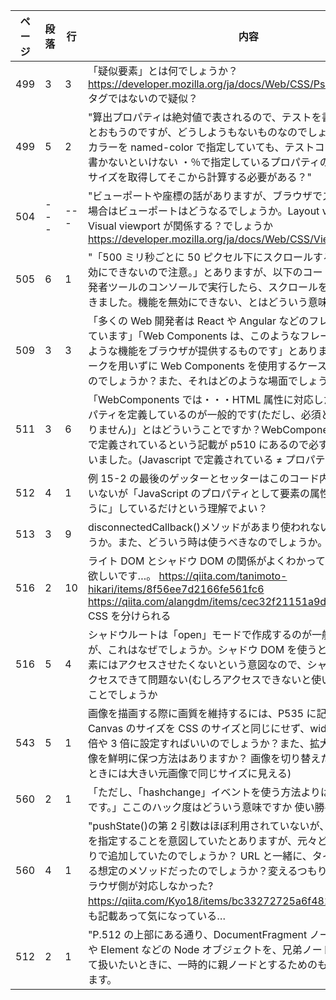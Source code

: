 | ページ | 段落 | 行  | 内容                                                                                                                                                                                                                                                                                                                                                                                                                                                                                                                                        |
| ------ | ---- | --- | ------------------------------------------------------------------------------------------------------------------------------------------------------------------------------------------------------------------------------------------------------------------------------------------------------------------------------------------------------------------------------------------------------------------------------------------------------------------------------------------------------------------------------------------- |
| 499    | 3    | 3   | 「疑似要素」とは何でしょうか？ <br>https://developer.mozilla.org/ja/docs/Web/CSS/Pseudo-elements<br>タグではないので疑似？                                                                                                                                                                                                                                                                                                                                                                                                                  |
| 499    | 5    | 2   | "算出プロパティは絶対値で表されるので、テストを書くときに不便だとおもうのですが、どうしようもないものなのでしょうか。例えば、・カラーを named-color で指定していても、テストコードでは rgb 値で書かないといけない ・％で指定しているプロパティの場合は親要素のサイズを取得してそこから計算する必要がある？"                                                                                                                                                                                                                                 |
| 504    | ---  | --- | "ビューポートや座標の話がありますが、ブラウザでズームをしている場合はビューポートはどうなるでしょうか。Layout viewport、や Visual viewport が関係する？でしょうか https://developer.mozilla.org/ja/docs/Web/CSS/Viewport_concepts"                                                                                                                                                                                                                                                                                                          |
| 505    | 6    | 1   | "「500 ミリ秒ごとに 50 ピクセル下にスクロールする。この機能は無効にできないので注意。」とありますが、以下のコードをブラウザの開発者ツールのコンソールで実行したら、スクロールを停止することができました。機能を無効にできない、とはどういう意味でしょうか？                                                                                                                                                                                                                                                                                 |
| 509    | 3    | 3   | 「多くの Web 開発者は React や Angular などのフレームワークを使っています」「Web Components は、このようなフレームワークと同じような機能をブラウザが提供するものです」とありますが、フレームワークを用いずに Web Components を使用するケースはどのくらいあるのでしょうか？また、それはどのような場面でしょうか？                                                                                                                                                                                                                            |
| 511    | 3    | 6   | 「WebComponents では・・・HTML 属性に対応した Javascript プロパティを定義しているのが一般的です(ただし、必須というわけではありません)」とはどういうことですか？WebComponents は Javascript で定義されているという記載が p510 にあるので必ずあるものと思っていました。(Javascript で定義されている ≠ プロパティがある？)                                                                                                                                                                                                                     |
| 512    | 4    | 1   | 例 15-2 の最後のゲッターとセッターはこのコード内では呼び出されていないが「JavaScript のプロパティとして要素の属性を利用できるように」しているだけという理解でよい？                                                                                                                                                                                                                                                                                                                                                                         |
| 513    | 3    | 9   | disconnectedCallback()メソッドがあまり使われないのはなぜでしょうか。また、どういう時は使うべきなのでしょうか。                                                                                                                                                                                                                                                                                                                                                                                                                              |
| 516    | 2    | 10  | ライト DOM とシャドウ DOM の関係がよくわかっていないので教えて欲しいです…。 https://qiita.com/tanimoto-hikari/items/8f56ee7d2166fe561fc6 https://qiita.com/alangdm/items/cec32f21151a9da3c3f2<br>CSS を分けられる                                                                                                                                                                                                                                                                                                                           |
| 516    | 5    | 4   | シャドウルートは「open」モードで作成するのが一般的とありますが、これはなぜでしょうか。シャドウ DOM を使うということは、子要素にはアクセスさせたくないという意図なので、シャドウルートにはアクセスできて問題ない(むしろアクセスできないと使いづらい？)ということでしょうか                                                                                                                                                                                                                                                                   |
| 543    | 5    | 1   | 画像を描画する際に画質を維持するには、P535 に記載があるように Canvas のサイズを CSS のサイズと同じにせず、width や height を 2 倍や 3 倍に設定すればいいのでしょうか？また、拡大縮小した際に画像を鮮明に保つ方法はありますか？ 画像を切り替えたような(拡大したときには大きい元画像で同じサイズに見える)                                                                                                                                                                                                                                     |
| 560    | 2    | 1   | 「ただし、「hashchange」イベントを使う方法よりはハック度は低いです。」ここのハック度はどういう意味ですか 使い勝手のような意味か                                                                                                                                                                                                                                                                                                                                                                                                             |
| 560    | 4    | 1   | "pushState()の第 2 引数はほぼ利用されていないが、元々はタイトルを指定することを意図していたとありますが、元々どのように使うつもりで追加していたのでしょうか？ URL と一緒に、タイトルも書き換える想定のメソッドだったのでしょうか？変えるつもりで用意したが、ブラウザ側が対応しなかった? https://qiita.com/Kyo18/items/bc33272725a6f4828da4" MDN にも記載あって気になっている…                                                                                                                                                               |
| 512    | 2    | 1   | "P.512 の上部にある通り、DocumentFragment ノードは Document や Element などの Node オブジェクトを、兄弟ノードのグループとして扱いたいときに、一時的に親ノードとするためのもの、と解釈しています。<template> タグは HTMLTemplateElement オブジェクトとして表され、この HTMLTemplateElement の中には content プロパティが存在しているとあります。この content プロパティが template タグのすべての子ノードを持つ DocumentFragment になる、ということは、content プロパティが一時的に template タグの子ノードの親となるということでしょうか？" |
| 517    | 2    | 7   | "2 つ目の箇条書きの「この子孫要素の中に <slot> が要素が含まれる場合は、シャドウホスト要素の通常のライト DOM の子要素が <slot> 要素の子要素のように表示されます」の説明が分からなかったです。                                                                                                                                                                                                                                                                                                                                                |

図に書くと以下であってますか？

- シャドウホスト
  |- 通常のライト DOM
  |- 子孫 A
  |- 子孫 B
  |- シャドウルート
  |- 子孫 1 <slot>
  |- 子孫 2

上の図の子孫 A,B が子孫 1 の子要素のように表示されるということ？"|
